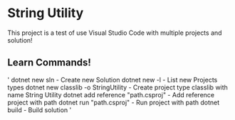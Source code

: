 # String Utility

This project is a test of use Visual Studio Code with multiple projects and solution!

## Learn Commands!

'
dotnet new sln - Create new Solution
dotnet new -l - List new Projects types
dotnet new classlib -o StringUtility - Create project type classlib with name String Utility
dotnet add reference "path.csproj" - Add reference project with path
dotnet run "path.csproj" - Run project with path
dotnet build - Build solution
'